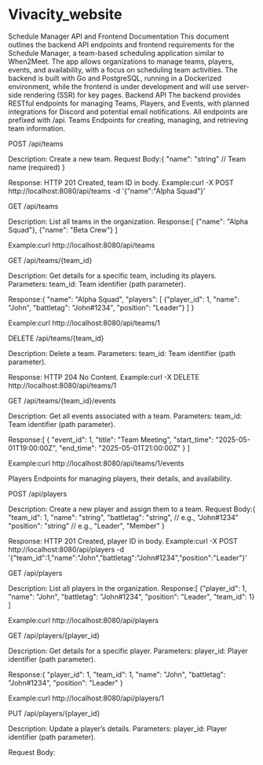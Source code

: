 # Vivacity_website

Schedule Manager API and Frontend Documentation
This document outlines the backend API endpoints and frontend requirements for the Schedule Manager, a team-based scheduling application similar to When2Meet. The app allows organizations to manage teams, players, events, and availability, with a focus on scheduling team activities. The backend is built with Go and PostgreSQL, running in a Dockerized environment, while the frontend is under development and will use server-side rendering (SSR) for key pages.
Backend API
The backend provides RESTful endpoints for managing Teams, Players, and Events, with planned integrations for Discord and potential email notifications. All endpoints are prefixed with /api.
Teams
Endpoints for creating, managing, and retrieving team information.

POST /api/teams

Description: Create a new team.
Request Body:{
  "name": "string" // Team name (required)
}


Response: HTTP 201 Created, team ID in body.
Example:curl -X POST http://localhost:8080/api/teams -d '{"name":"Alpha Squad"}'




GET /api/teams

Description: List all teams in the organization.
Response:[
  {"name": "Alpha Squad"},
  {"name": "Beta Crew"}
]


Example:curl http://localhost:8080/api/teams




GET /api/teams/{team_id}

Description: Get details for a specific team, including its players.
Parameters:
team_id: Team identifier (path parameter).


Response:{
  "name": "Alpha Squad",
  "players": [
    {"player_id": 1, "name": "John", "battletag": "John#1234", "position": "Leader"}
  ]
}


Example:curl http://localhost:8080/api/teams/1




DELETE /api/teams/{team_id}

Description: Delete a team.
Parameters:
team_id: Team identifier (path parameter).


Response: HTTP 204 No Content.
Example:curl -X DELETE http://localhost:8080/api/teams/1




GET /api/teams/{team_id}/events

Description: Get all events associated with a team.
Parameters:
team_id: Team identifier (path parameter).


Response:[
  {
    "event_id": 1,
    "title": "Team Meeting",
    "start_time": "2025-05-01T19:00:00Z",
    "end_time": "2025-05-01T21:00:00Z"
  }
]


Example:curl http://localhost:8080/api/teams/1/events





Players
Endpoints for managing players, their details, and availability.

POST /api/players

Description: Create a new player and assign them to a team.
Request Body:{
  "team_id": 1,
  "name": "string",
  "battletag": "string", // e.g., "John#1234"
  "position": "string"   // e.g., "Leader", "Member"
}


Response: HTTP 201 Created, player ID in body.
Example:curl -X POST http://localhost:8080/api/players -d '{"team_id":1,"name":"John","battletag":"John#1234","position":"Leader"}'




GET /api/players

Description: List all players in the organization.
Response:[
  {"player_id": 1, "name": "John", "battletag": "John#1234", "position": "Leader", "team_id": 1}
]


Example:curl http://localhost:8080/api/players




GET /api/players/{player_id}

Description: Get details for a specific player.
Parameters:
player_id: Player identifier (path parameter).


Response:{
  "player_id": 1,
  "team_id": 1,
  "name": "John",
  "battletag": "John#1234",
  "position": "Leader"
}


Example:curl http://localhost:8080/api/players/1




PUT /api/players/{player_id}

Description: Update a player’s details.
Parameters:
player_id: Player identifier (path parameter).


Request Body:



